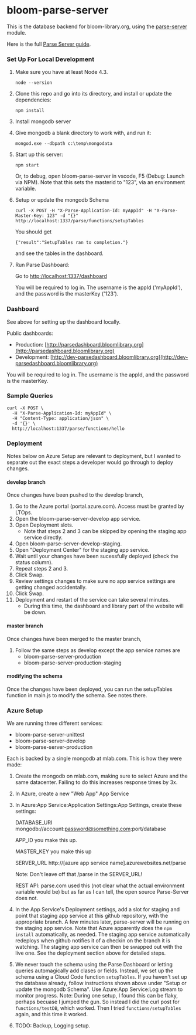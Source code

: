 # bloom-parse-server

This is the database backend for bloom-library.org, using the [parse-server](https://github.com/ParsePlatform/parse-server) module.

Here is the full [Parse Server guide](https://github.com/ParsePlatform/parse-server/wiki/Parse-Server-Guide).

### Set Up For Local Development

1. Make sure you have at least Node 4.3.

    `node --version`
1. Clone this repo and go into its directory, and install or update the dependencies:

    `npm install`

1. Install mongodb server

1. Give mongodb a blank directory to work with, and run it:

    `mongod.exe --dbpath c:\temp\mongodata`

1. Start up this server:

    `npm start`

    Or, to debug, open bloom-parse-server in vscode, F5 (Debug: Launch via NPM). Note that this sets the masterid to "123", via an environment variable.

1. Setup or update the mongodb Schema

    ```
    curl -X POST -H "X-Parse-Application-Id: myAppId" -H "X-Parse-Master-Key: 123" -d "{}" http://localhost:1337/parse/functions/setupTables
    ```
    You should get

    `{"result":"SetupTables ran to completion."}`

    and see the tables in the dashboard.

1. Run Parse Dashboard:

    Go to [http://localhost:1337/dashboard](http://localhost:1337/dashboard)

    You will be required to log in. The username is the appId ('myAppId'), and the password is the masterKey ('123').

### Dashboard

See above for setting up the dashboard locally.

Public dashboards:

* Production: [http://parsedashboard.bloomlibrary.org](http://parsedashboard.bloomlibrary.org)
* Development: [http://dev-parsedashboard.bloomlibrary.org](http://dev-parsedashboard.bloomlibrary.org)

You will be required to log in. The username is the appId, and the password is the masterKey.

### Sample Queries

```
curl -X POST \
  -H "X-Parse-Application-Id: myAppId" \
  -H "Content-Type: application/json" \
  -d '{}' \
  http://localhost:1337/parse/functions/hello
```

### Deployment

Notes below on Azure Setup are relevant to deployment, but I wanted to separate out the exact steps a developer would go through to deploy changes.

#### develop branch

Once changes have been pushed to the develop branch,
1. Go to the Azure portal (portal.azure.com). Access must be granted by LTOps.
2. Open the bloom-parse-server-develop app service.
3. Open Deployment slots.
   - Note that steps 2 and 3 can be skipped by opening the staging app service directly.
4. Open bloom-parse-server-develop-staging.
5. Open "Deployment Center" for the staging app service.
6. Wait until your changes have been sucessfully deployed (check the status column).
7. Repeat steps 2 and 3.
8. Click Swap.
9. Review settings changes to make sure no app service settings are getting changed accidentally.
10. Click Swap.
11. Deployment and restart of the service can take several minutes.
    - During this time, the dashboard and library part of the website will be down.

#### master branch

Once changes have been merged to the master branch,
1. Follow the same steps as develop except the app service names are
    - bloom-parse-server-production
    - bloom-parse-server-production-staging
    
#### modifying the schema

Once the changes have been deployed, you can run the setupTables function in main.js to modify the schema. See notes there.

### Azure Setup

We are running three different services:

* bloom-parse-server-unittest
* bloom-parse-server-develop
* bloom-parse-server-production

Each is backed by a single mongodb at mlab.com. This is how they were made:

1. Create the mongodb on mlab.com, making sure to select Azure and the same datacenter. Failing to do this increases response times by 3x.
2. In Azure, create a new "Web App" App Service
3. In Azure:App Service:Application Settings:App Settings, create these settings:

    DATABASE_URI mongodb://account:password@something.com:port/database

    APP_ID you make this up.

    MASTER_KEY you make this up

    SERVER_URL http://[azure app service name].azurewebsites.net/parse

    Note: Don't leave off that /parse in the SERVER_URL!

    REST API: parse.com used this (not clear what the actual environment variable would be) but as far as I can tell, the open source Parse-Server does not.

4. In the App Service's Deployment settings, add a slot for staging and point that staging app service at this github repository,
with the appropriate branch. A few minutes later, parse-server will be running on the staging app service.
Note that Azure apparently does the `npm install` automatically, as needed.
The staging app service automatically redeploys when github notifies it of a checkin on the branch it is watching.
The staging app service can then be swapped out with the live one.
See the deployment section above for detailed steps.

5. We never touch the schema using the Parse Dashboard or letting queries automagically add clases or fields.
Instead, we set up the schema using a Cloud Code function `setupTables`.
If you haven't set up the database already, follow instructions shown above under "Setup or update the mongodb Schema".
Use Azure:App Service:Log stream to monitor progress.
Note: During one setup, I found this can be flaky, perhaps becuase I jumped the gun.
So instead I did the curl post for `functions/testDB`, which worked.
Then I tried `functions/setupTables` again, and this time it worked.

6. TODO: Backup, Logging setup.
